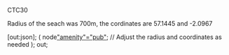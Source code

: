CTC30 


Radius of the seach was 700m, the cordinates are 57.1445 and -2.0967

[out:json];
(
  node["amenity"="pub"](around:700,57.1445,-2.0967); // Adjust the radius and coordinates as needed
);
out;
